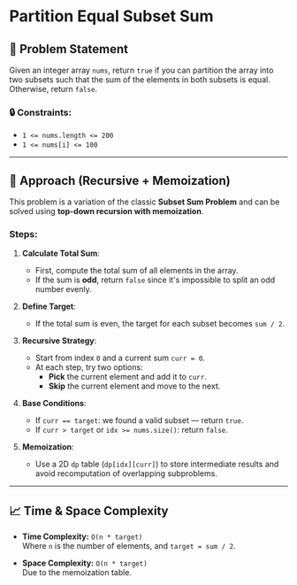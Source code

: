 # Partition Equal Subset Sum

## 🧩 Problem Statement

Given an integer array `nums`, return `true` if you can partition the array into two subsets such that the sum of the elements in both subsets is equal. Otherwise, return `false`.

### 🔒 Constraints:
- `1 <= nums.length <= 200`
- `1 <= nums[i] <= 100`

---

## 🧠 Approach (Recursive + Memoization)

This problem is a variation of the classic **Subset Sum Problem** and can be solved using **top-down recursion with memoization**.

### Steps:

1. **Calculate Total Sum**:
   - First, compute the total sum of all elements in the array.
   - If the sum is **odd**, return `false` since it's impossible to split an odd number evenly.

2. **Define Target**:
   - If the total sum is even, the target for each subset becomes `sum / 2`.

3. **Recursive Strategy**:
   - Start from index `0` and a current sum `curr = 0`.
   - At each step, try two options:
     - **Pick** the current element and add it to `curr`.
     - **Skip** the current element and move to the next.

4. **Base Conditions**:
   - If `curr == target`: we found a valid subset — return `true`.
   - If `curr > target` or `idx >= nums.size()`: return `false`.

5. **Memoization**:
   - Use a 2D `dp` table (`dp[idx][curr]`) to store intermediate results and avoid recomputation of overlapping subproblems.

---

## 📈 Time & Space Complexity

- **Time Complexity:** `O(n * target)`  
  Where `n` is the number of elements, and `target = sum / 2`.

- **Space Complexity:** `O(n * target)`  
  Due to the memoization table.
